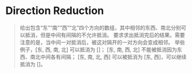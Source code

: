# Direction Reduction

> 给出包含“东”“南”“西”“北”四个方向的数组，其中相邻的东西、南北分别可以抵消，但是中间有间隔的不允许抵消。
> 要求求出抵消完后的结果。需要注意的是，当中间一对抵消后，被这对隔开的一对方向会变成相邻。
> 举些例子，[东, 西, 南, 北] 可以抵消为 []；
> [东, 南, 西, 北] 不能被抵消因为东西、南北中间各有间隔；
> [东, 南, 北, 西] 可以被抵消为 [东, 西]，可以继续抵消为 []。
